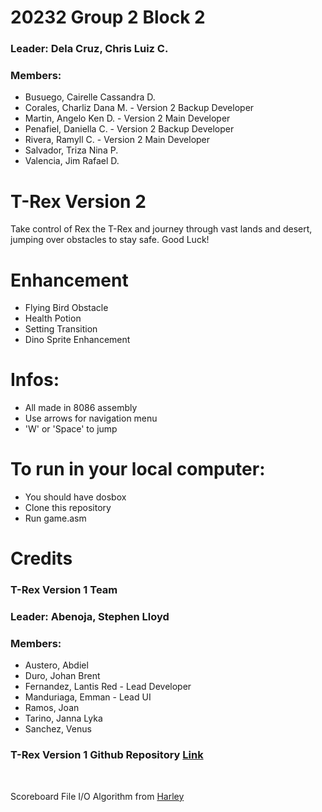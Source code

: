 # **20232 Group 2 Block 2**

### Leader: Dela Cruz, Chris Luiz C.

### Members: 
- Busuego, Cairelle Cassandra D.
- Corales, Charliz Dana M. - Version 2 Backup Developer
- Martin, Angelo Ken D. - Version 2 Main Developer
- Penafiel, Daniella C. - Version 2 Backup Developer
- Rivera, Ramyll C. - Version 2 Main Developer
- Salvador, Triza Nina P.
- Valencia, Jim Rafael D.

# **T-Rex Version 2**
Take control of Rex the T-Rex and journey through vast lands and desert, jumping over obstacles to stay safe. Good Luck!

# **Enhancement**
- Flying Bird Obstacle
- Health Potion
- Setting Transition
- Dino Sprite Enhancement

# Infos:
- All made in 8086 assembly
- Use arrows for navigation menu
- 'W' or 'Space' to jump

# To run in your local computer:
- You should have dosbox
- Clone this repository 
- Run game.asm 

# **Credits**

### T-Rex Version 1 Team

### Leader: Abenoja, Stephen Lloyd

### Members: 
- Austero, Abdiel
- Duro, Johan Brent
- Fernandez, Lantis Red - Lead Developer
- Manduriaga, Emman - Lead UI
- Ramos, Joan
- Tarino, Janna Lyka
- Sanchez, Venus 

### T-Rex Version 1 Github Repository [Link]([https://www.dosbox.com/download.php?main=1](https://github.com/IEMDomain04/T-Rex-ASM?fbclid=IwY2xjawKVkltleHRuA2FlbQIxMQABHkHmirDgCkoyRpgKkHLTJPsj_KPmZmbsC-Yq_UWVbEbPa5I2RR1F85915wPn_aem_QolHAxtqVRfVe0x89D8IxA))

<br>

Scoreboard File I/O Algorithm from [Harley](https://github.com/gekiiMei)
